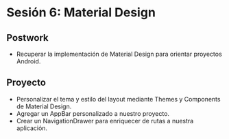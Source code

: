 # Sesión 6: Material Design

## Postwork

- Recuperar la implementación de Material Design para orientar proyectos Android.

## Proyecto

- Personalizar el tema y estilo del layout mediante Themes y Components de Material Design.
- Agregar un AppBar personalizado a nuestro proyecto.
- Crear un NavigationDrawer para enriquecer de rutas a nuestra aplicación.